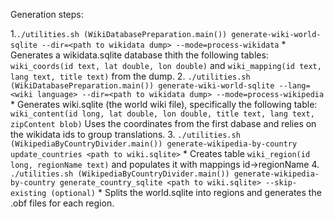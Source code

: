 Generation steps:

1.```./utilities.sh (WikiDatabasePreparation.main()) generate-wiki-world-sqlite --dir=<path to wikidata dump> --mode=process-wikidata```
    * Generates a wikidata.sqlite database thith the following tables: ```wiki_coords(id text, lat double, lon double)``` and ```wiki_mapping(id text, lang text, title text)```
    from the dump.
2. ```./utilities.sh (WikiDatabasePreparation.main()) generate-wiki-world-sqlite --lang=<wiki language> --dir=<path to wikidata dump> --mode=process-wikipedia```
    * Generates wiki.sqlite (the world wiki file), specifically the following table: ```wiki_content(id long, lat double, lon double, title text, lang text, zipContent blob)```
    Uses the coordinates from the first dabase and relies on the wikidata ids to group translations.
3. ```./utilities.sh (WikipediaByCountryDivider.main()) generate-wikipedia-by-country update_countries <path to wiki.sqlite>```
    * Creates table ```wiki_region(id long, regionName text)``` and populates it with mappings id->regionName
4. ```./utilities.sh (WikipediaByCountryDivider.main()) generate-wikipedia-by-country generate_country_sqlite <path to wiki.sqlite> --skip-existing (optional)```
    * Splits the world.sqlite into regions and generates the .obf files for each region.
